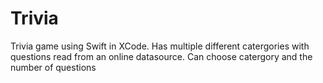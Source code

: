 # Trivia
Trivia game using Swift in XCode. 
Has multiple different catergories with questions read from an online datasource. Can choose catergory and the number of questions
